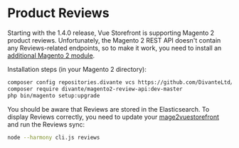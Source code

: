 # Product Reviews

Starting with the 1.4.0 release, Vue Storefront is supporting Magento 2 product reviews. Unfortunately, the Magento 2 REST API doesn't contain any Reviews-related endpoints, so to make it work, you need to install an [additional Magento 2 module](https://github.com/DivanteLtd/magento2-review-api).

Installation steps (in your Magento 2 directory):

```bash
composer config repositories.divante vcs https://github.com/DivanteLtd/magento2-review-api.git
composer require divante/magento2-review-api:dev-master
php bin/magento setup:upgrade
```

You should be aware that Reviews are stored in the Elasticsearch. To display Reviews correctly, you need to update your [mage2vuestorefront](https://github.com/DivanteLtd/mage2vuestorefront/) and run the Reviews sync:

```bash
node --harmony cli.js reviews
```
